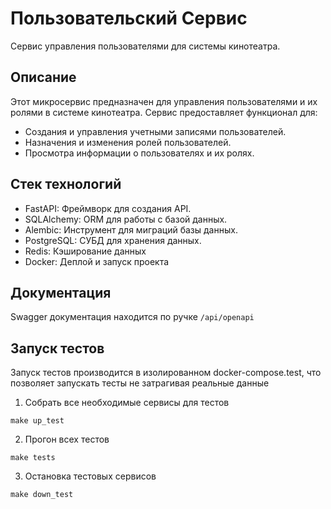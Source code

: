 # Пользовательский Сервис 

Сервис управления пользователями для системы кинотеатра.

## Описание
Этот микросервис предназначен для управления пользователями и их ролями в системе кинотеатра. Сервис предоставляет функционал для:

- Создания и управления учетными записями пользователей.
- Назначения и изменения ролей пользователей.
- Просмотра информации о пользователях и их ролях.

## Стек технологий

- FastAPI: Фреймворк для создания API.
- SQLAlchemy: ORM для работы с базой данных.
- Alembic: Инструмент для миграций базы данных.
- PostgreSQL: СУБД для хранения данных.
- Redis: Кэширование данных
- Docker: Деплой и запуск проекта

## Документация
Swagger документация находится по ручке `/api/openapi`


## Запуск тестов
Запуск тестов производится в изолированном docker-compose.test, что позволяет запускать тесты не затрагивая реальные данные

1. Собрать все необходимые сервисы для тестов
```
make up_test
```
2. Прогон всех тестов
```
make tests
```
3. Остановка тестовых сервисов
```
make down_test
```
